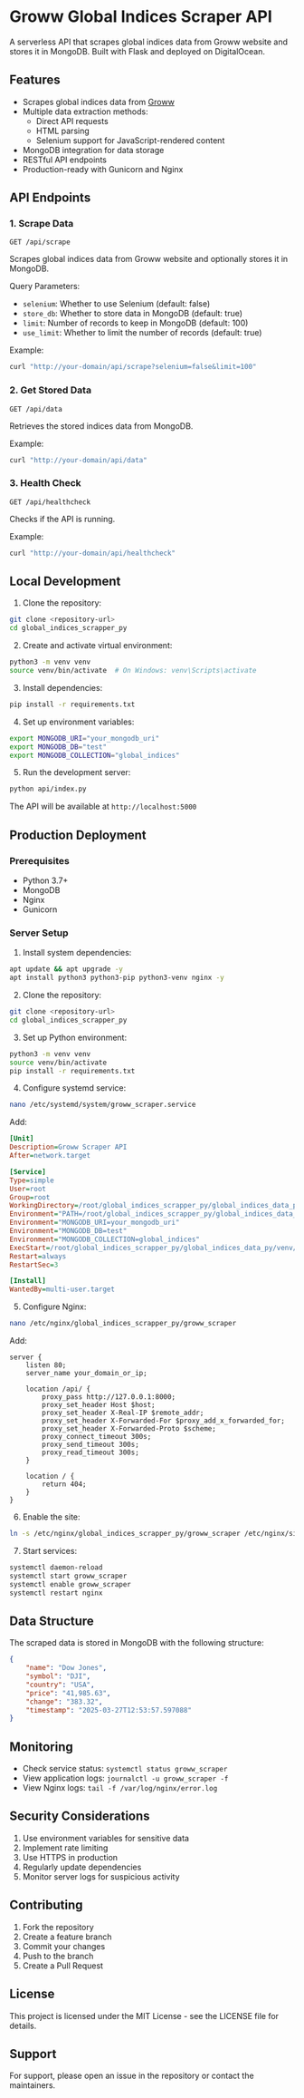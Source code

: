 # Groww Global Indices Scraper API

A serverless API that scrapes global indices data from Groww website and stores it in MongoDB. Built with Flask and deployed on DigitalOcean.

## Features

- Scrapes global indices data from [Groww](https://groww.in/indices/global-indices)
- Multiple data extraction methods:
  - Direct API requests
  - HTML parsing
  - Selenium support for JavaScript-rendered content
- MongoDB integration for data storage
- RESTful API endpoints
- Production-ready with Gunicorn and Nginx

## API Endpoints

### 1. Scrape Data
```
GET /api/scrape
```
Scrapes global indices data from Groww website and optionally stores it in MongoDB.

Query Parameters:
- `selenium`: Whether to use Selenium (default: false)
- `store_db`: Whether to store data in MongoDB (default: true)
- `limit`: Number of records to keep in MongoDB (default: 100)
- `use_limit`: Whether to limit the number of records (default: true)

Example:
```bash
curl "http://your-domain/api/scrape?selenium=false&limit=100"
```

### 2. Get Stored Data
```
GET /api/data
```
Retrieves the stored indices data from MongoDB.

Example:
```bash
curl "http://your-domain/api/data"
```

### 3. Health Check
```
GET /api/healthcheck
```
Checks if the API is running.

Example:
```bash
curl "http://your-domain/api/healthcheck"
```

## Local Development

1. Clone the repository:
```bash
git clone <repository-url>
cd global_indices_scrapper_py
```

2. Create and activate virtual environment:
```bash
python3 -m venv venv
source venv/bin/activate  # On Windows: venv\Scripts\activate
```

3. Install dependencies:
```bash
pip install -r requirements.txt
```

4. Set up environment variables:
```bash
export MONGODB_URI="your_mongodb_uri"
export MONGODB_DB="test"
export MONGODB_COLLECTION="global_indices"
```

5. Run the development server:
```bash
python api/index.py
```

The API will be available at `http://localhost:5000`

## Production Deployment

### Prerequisites
- Python 3.7+
- MongoDB
- Nginx
- Gunicorn

### Server Setup

1. Install system dependencies:
```bash
apt update && apt upgrade -y
apt install python3 python3-pip python3-venv nginx -y
```

2. Clone the repository:
```bash
git clone <repository-url>
cd global_indices_scrapper_py
```

3. Set up Python environment:
```bash
python3 -m venv venv
source venv/bin/activate
pip install -r requirements.txt
```

4. Configure systemd service:
```bash
nano /etc/systemd/system/groww_scraper.service
```

Add:
```ini
[Unit]
Description=Groww Scraper API
After=network.target

[Service]
Type=simple
User=root
Group=root
WorkingDirectory=/root/global_indices_scrapper_py/global_indices_data_py
Environment="PATH=/root/global_indices_scrapper_py/global_indices_data_py/venv/bin"
Environment="MONGODB_URI=your_mongodb_uri"
Environment="MONGODB_DB=test"
Environment="MONGODB_COLLECTION=global_indices"
ExecStart=/root/global_indices_scrapper_py/global_indices_data_py/venv/bin/gunicorn --workers 3 --bind 127.0.0.1:8000 api.index:app
Restart=always
RestartSec=3

[Install]
WantedBy=multi-user.target
```

5. Configure Nginx:
```bash
nano /etc/nginx/global_indices_scrapper_py/groww_scraper
```

Add:
```nginx
server {
    listen 80;
    server_name your_domain_or_ip;

    location /api/ {
        proxy_pass http://127.0.0.1:8000;
        proxy_set_header Host $host;
        proxy_set_header X-Real-IP $remote_addr;
        proxy_set_header X-Forwarded-For $proxy_add_x_forwarded_for;
        proxy_set_header X-Forwarded-Proto $scheme;
        proxy_connect_timeout 300s;
        proxy_send_timeout 300s;
        proxy_read_timeout 300s;
    }

    location / {
        return 404;
    }
}
```

6. Enable the site:
```bash
ln -s /etc/nginx/global_indices_scrapper_py/groww_scraper /etc/nginx/sites-enabled/
```

7. Start services:
```bash
systemctl daemon-reload
systemctl start groww_scraper
systemctl enable groww_scraper
systemctl restart nginx
```

## Data Structure

The scraped data is stored in MongoDB with the following structure:
```json
{
    "name": "Dow Jones",
    "symbol": "DJI",
    "country": "USA",
    "price": "41,985.63",
    "change": "383.32",
    "timestamp": "2025-03-27T12:53:57.597088"
}
```

## Monitoring

- Check service status: `systemctl status groww_scraper`
- View application logs: `journalctl -u groww_scraper -f`
- View Nginx logs: `tail -f /var/log/nginx/error.log`

## Security Considerations

1. Use environment variables for sensitive data
2. Implement rate limiting
3. Use HTTPS in production
4. Regularly update dependencies
5. Monitor server logs for suspicious activity

## Contributing

1. Fork the repository
2. Create a feature branch
3. Commit your changes
4. Push to the branch
5. Create a Pull Request

## License

This project is licensed under the MIT License - see the LICENSE file for details.

## Support

For support, please open an issue in the repository or contact the maintainers. 